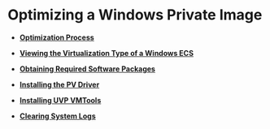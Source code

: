# Optimizing a Windows Private Image<a name="EN-US_TOPIC_0130878748"></a>

-   **[Optimization Process](optimization-process-(windows).md)**  

-   **[Viewing the Virtualization Type of a Windows ECS](viewing-the-virtualization-type-of-a-windows-ecs.md)**  

-   **[Obtaining Required Software Packages](obtaining-required-software-packages.md)**  

-   **[Installing the PV Driver](installing-the-pv-driver.md)**  

-   **[Installing UVP VMTools](installing-uvp-vmtools.md)**  

-   **[Clearing System Logs](clearing-system-logs-(windows).md)**  


